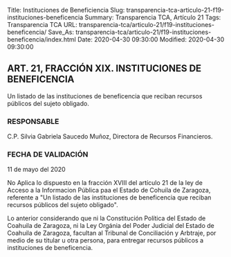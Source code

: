 Title: Instituciones de Beneficiencia
Slug: transparencia-tca-articulo-21-f19-instituciones-beneficencia
Summary: Transparencia TCA, Artículo 21
Tags: Transparencia TCA
URL: transparencia-tca/articulo-21/f19-instituciones-beneficencia/
Save_As: transparencia-tca/articulo-21/f19-instituciones-beneficencia/index.html
Date: 2020-04-30 09:30:00
Modified: 2020-04-30 09:30:00


## ART. 21, FRACCIÓN XIX. INSTITUCIONES DE BENEFICENCIA

Un listado de las instituciones de beneficencia que reciban recursos públicos del sujeto obligado.


### RESPONSABLE

C.P. Silvia Gabriela Saucedo Muñoz, Directora de Recursos Financieros.


### FECHA DE VALIDACIÓN

11 de mayo del 2020


No Aplica lo dispuesto en la fracción XVIII del artículo 21 de la ley de Acceso a la Informacion Pública paa el Estado de Cohuila de Zaragoza, referente a "Un listado de las instituciones de beneficencia que reciban recursos públicos del sujeto obligado".

Lo anterior considerando que ni la Constitución Política del Estado de Coahuila de Zaragoza, ni la Ley Orgánia del Poder Judicial del Estado de Coahuila de Zaragoza, facultan al Tribunal de Conciliación y Arbtraje, por medio de su titular u otra persona, para entregar recursos públicos a instituciones de beneficencia.



